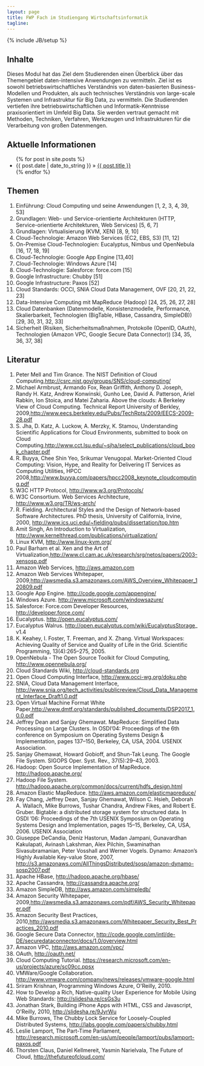 ```yaml
---
layout: page
title: FWP Fach im Studiengang Wirtschaftsinformatik
tagline: 
---
```

{% include JB/setup %}


## Inhalte

Dieses Modul hat das Ziel dem Studierenden einen Überblick über das Themengebiet daten-intensive Anwendungen 
zu vermitteln. Ziel ist es sowohl  betriebswirtschaftliches Verständnis von daten-basierten Business-
Modellen und Produkten, als auch technisches Verständnis von large-scale Systemen und Infrastruktur für Big 
Data, zu vermitteln. Die Studierenden vertiefen ihre betriebswirtschaftlichen und Informatik-Kenntnisse 
praxisorientiert im Umfeld Big Data. Sie werden vertraut gemacht mit Methoden, Techniken, Verfahren, 
Werkzeugen und Infrastrukturen für die Verarbeitung von großen Datenmengen.

    
## Aktuelle Informationen


<ul class="posts">
  {% for post in site.posts %}
    <li><span>{{ post.date | date_to_string }}</span> &raquo; <a href="{{ BASE_PATH }}{{ post.url }}">{{ post.title }}</a></li>
  {% endfor %}
</ul>


## Themen

1. Einführung: Cloud Computing und seine Anwendungen [1, 2, 3, 4, 39, 53] 
2. Grundlagen: Web- und Service-orientierte Architekturen (HTTP, Service-orientierte Architekturen, Web Services) [5, 6, 7]
3. Grundlagen: Virtualisierung (KVM, XEN) [8, 9, 10] 
4. Cloud-Technologie: Amazon Web Services (EC2, EBS, S3) [11, 12] 
5. On-Premise Cloud-Technologien: Eucalyptus, Nimbus und OpenNebula [16, 17, 18, 19]
6. Cloud-Technologie: Google App Engine [13,40] 
7. Cloud-Technologie: Windows Azure [14] 
8. Cloud-Technologie: Salesforce: force.com [15]
9. Google Infrastructure: Chubby [51]
10. Google Infrastructure: Paxos [52]
11. Cloud Standards: OCCI, SNIA Cloud Data Management, OVF [20, 21, 22, 23] 
12. Data-Intensive Computing mit MapReduce (Hadoop) [24, 25, 26, 27, 28] 
13. Cloud Datenbanken (Datenmodelle, Konsistenzmodelle, Performance, Skalierbarkeit, Technologien (BigTable, HBase, Cassandra, SimpleDB)) [29, 30, 31, 32, 33]
14. Sicherheit (Risiken, Sicherheitsmaßnahmen, Protokolle (OpenID, OAuth), Technologien (Amazon VPC, Google Secure Data Connector)) [34, 35, 36, 37, 38]


## Literatur

1. Peter Mell and Tim Grance. The NIST Definition of Cloud Computing,http://csrc.nist.gov/groups/SNS/cloud-computing/
1. Michael Armbrust, Armando Fox, Rean Griffith, Anthony D. Joseph, Randy H. Katz, Andrew Konwinski, Gunho Lee, David A. Patterson, Ariel Rabkin, Ion Stoica, and Matei Zaharia. Above the clouds: A Berkeley View of Cloud Computing. Technical Report University of Berkley, 2009,http://www.eecs.berkeley.edu/Pubs/TechRpts/2009/EECS-2009-28.pdf
1. S. Jha, D. Katz, A. Luckow, A. Merzky, K. Stamou, Understanding Scientific Applications for Cloud Environments, submitted to book on Cloud Computing,http://www.cct.lsu.edu/~sjha/select_publications/cloud_book_chapter.pdf
1. R. Buyya, Chee Shin Yeo, Srikumar Venugopal. Market-Oriented Cloud Computing: Vision, Hype, and Reality for Delivering IT Services as Computing Utilities, HPCC 2008,http://www.buyya.com/papers/hpcc2008_keynote_cloudcomputing.pdf
1. W3C HTTP Protocol, http://www.w3.org/Protocols/
1. W3C Consortium. Web Services Architecture, http://www.w3.org/TR/ws-arch/
1. R. Fielding. Architectural Styles and the Design of Network-based Software Architectures. PhD thesis, University of California, Irvine, 2000, http://www.ics.uci.edu/~fielding/pubs/dissertation/top.htm
1. Amit Singh, An Introduction to Virtualization, http://www.kernelthread.com/publications/virtualization/
1. Linux KVM, http://www.linux-kvm.org/
1. Paul Barham et al. Xen and the Art of Virtualization,http://www.cl.cam.ac.uk/research/srg/netos/papers/2003-xensosp.pdf
1. Amazon Web Services, http://aws.amazon.com
1. Amazon Web Services Whitepaper, 2009,http://awsmedia.s3.amazonaws.com/AWS_Overview_Whitepaper_120809.pdf
1. Google App Engine. http://code.google.com/appengine/
1. Windows Azure. http://www.microsoft.com/windowsazure/
1. Salesforce: Force.com Developer Resources, http://developer.force.com/
1. Eucalyptus. http://open.eucalyptus.com/
1. Eucalyptus Walrus. http://open.eucalyptus.com/wiki/EucalyptusStorage_ v1.4
1. K. Keahey, I. Foster, T. Freeman, and X. Zhang. Virtual Workspaces: Achieving Quality of Service and Quality of Life in the Grid. Scientific Programming, 13(4):265–275, 2005.
1. OpenNebula - The Open Source Toolkit for Cloud Computing, http://www.opennebula.org/
1. Cloud Standards Wiki, http://cloud-standards.org
1. Open Cloud Computing Interface, http://www.occi-wg.org/doku.php
1. SNIA, Cloud Data Management Interface, http://www.snia.org/tech_activities/publicreview/Cloud_Data_Management_Interface_Draft1.0.pdf
1. Open Virtual Machine Format White Paper,http://www.dmtf.org/standards/published_documents/DSP2017_1.0.0.pdf
1. Jeffrey Dean and Sanjay Ghemawat. MapReduce: Simplified Data Processing on Large Clusters. In OSDI’04: Proceedings of the 6th conference on Symposium on Operating Systems Design & Implementation, pages 137–150, Berkeley, CA, USA, 2004. USENIX  Association.
1. Sanjay Ghemawat, Howard Gobioff, and Shun-Tak Leung. The Google File System. SIGOPS Oper. Syst. Rev., 37(5):29–43, 2003.
1. Hadoop: Open Source Implementation of MapReduce. http://hadoop.apache.org/
1. Hadoop File System. http://hadoop.apache.org/common/docs/current/hdfs_design.html
1. Amazon Elastic MapReduce. http://aws.amazon.com/elasticmapreduce/
1. Fay Chang, Jeffrey Dean, Sanjay Ghemawat, Wilson C. Hsieh, Deborah A. Wallach, Mike Burrows, Tushar Chandra, Andrew Fikes, and Robert E. Gruber. Bigtable: a distributed storage system for structured data. In OSDI ’06: Proceedings of the 7th USENIX Symposium on Operating Systems Design and Implementation, pages 15–15, Berkeley, CA, USA, 2006. USENIX Association
1. Giuseppe DeCandia, Deniz Hastorun, Madan Jampani, Gunavardhan Kakulapati, Avinash Lakshman, Alex Pilchin, Swaminathan Sivasubramanian, Peter Vosshall and Werner Vogels. Dynamo: Amazon’s Highly Available Key-value Store, 2007, http://s3.amazonaws.com/AllThingsDistributed/sosp/amazon-dynamo-sosp2007.pdf
1. Apache HBase, http://hadoop.apache.org/hbase/
1. Apache Cassandra, http://cassandra.apache.org/
1. Amazon SimpleDB, http://aws.amazon.com/simpledb/
1. Amazon Security Whitepaper, 2009,http://awsmedia.s3.amazonaws.com/pdf/AWS_Security_Whitepaper.pdf
1. Amazon Security Best Practices, 2010,http://awsmedia.s3.amazonaws.com/Whitepaper_Security_Best_Practices_2010.pdf
1. Google Secure Data Connector, http://code.google.com/intl/de-DE/securedataconnector/docs/1.0/overview.html
1. Amazon VPC, http://aws.amazon.com/vpc/
1. OAuth, http://oauth.net/
1. Cloud Computing Tutorial. https://research.microsoft.com/en-us/projects/azure/sc09cc.ppsx
1. VMWare/Google Collaboration. http://www.vmware.com/company/news/releases/vmware-google.html
1. Sriram Krishnan, Programming Windows Azure, O'Reilly, 2010.
1. How to Develop a Rich, Native-quality User Experience for Mobile Using Web Standards: http://slidesha.re/csGs3u
1. Jonathan Stark, Building iPhone Apps with HTML, CSS and Javascript, O'Reilly, 2010, http://slidesha.re/9JyrWu
1. Mike Burrows, The Chubby Lock Service for Loosely-Coupled Distributed Systems, http://labs.google.com/papers/chubby.html
1. Leslie Lamport, The Part-Time Parliament, http://research.microsoft.com/en-us/um/people/lamport/pubs/lamport-paxos.pdf
1. Thorsten Claus, Daniel Kellmereit, Yasmin Narielvala, The Future of Cloud, http://thefutureofcloud.com/